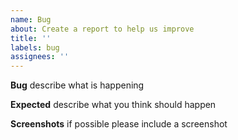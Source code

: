 ```yaml
---
name: Bug
about: Create a report to help us improve
title: ''
labels: bug
assignees: ''
---
```


**Bug**
describe what is happening

**Expected**
describe what you think should happen

**Screenshots**
if possible please include a screenshot
